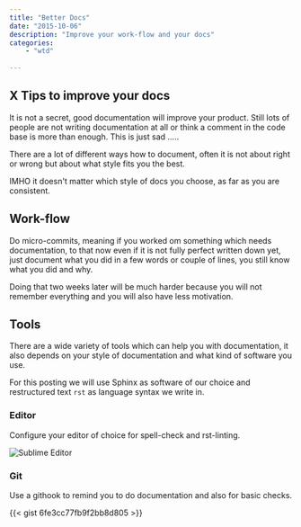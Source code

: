 ```yaml
---
title: "Better Docs"
date: "2015-10-06"
description: "Improve your work-flow and your docs"
categories: 
    - "wtd"
   
---
```



## X Tips to improve your docs

It is not a secret, good documentation will improve your product. Still lots of people are not writing documentation at all or think a comment in the code base is more than enough.
This is just sad .....

There are a lot of different ways how to document, often it is not about right or wrong but about what style fits you the best.

IMHO it doesn't matter which style of docs you choose, as far as you are consistent.


## Work-flow

Do micro-commits, meaning if you worked om something which needs documentation, to that now even if it is not fully perfect written down yet, just document what you did in a few words or couple of lines, you still know what you did and why.

Doing that two weeks later will be much harder because you will not remember everything and you will also have less motivation. 

## Tools

There are a wide variety of tools which can help you with documentation, it also depends on your style of documentation and what kind of software you use.

For this posting we will use Sphinx as software of our choice and restructured text ``rst`` as language syntax we write in.

### Editor

Configure your editor of choice for spell-check and rst-linting.

![Sublime Editor](/img/editor.png) 

### Git

Use a githook to remind you to do documentation and also for basic checks.

{{< gist 6fe3cc77fb9f2bb8d805 >}}

